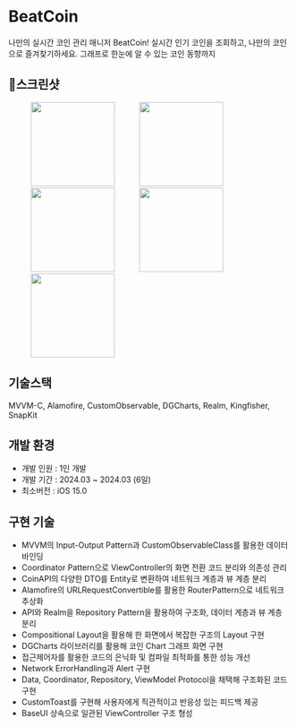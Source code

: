 # BeatCoin
나만의 실시간 코인 관리 매니저 BeatCoin!
실시간 인기 코인을 조회하고, 나만의 코인으로 즐겨찾기하세요.
그래프로 한눈에 알 수 있는 코인 동향까지

## 📱스크린샷
<img src="https://github.com/thekoon0456/BeatCoin/assets/106993057/91e28e85-62e3-4cb5-9f86-1072a512b940" width="150" style="padding-left: 40px;"></img>
<img src="https://github.com/thekoon0456/BeatCoin/assets/106993057/25553be9-29df-4159-8f5d-5af1431ad54c" width="150" style="padding-left: 40px;"></img>
<img src="https://github.com/thekoon0456/BeatCoin/assets/106993057/1ede37ea-543a-46f7-b532-7e7237993f6e" width="150" style="padding-left: 40px;"></img>
<img src="https://github.com/thekoon0456/BeatCoin/assets/106993057/8b5202fd-c17a-4c33-9080-5cb89145416d" width="150" style="padding-left: 40px;"></img>
<img src="https://github.com/thekoon0456/BeatCoin/assets/106993057/d14e214e-80de-44e6-86e5-bffc5f0cbd38" width="150" style="padding-left: 40px;"></img>
<br>

## 기술스택
MVVM-C, Alamofire, CustomObservable, DGCharts, Realm, Kingfisher, SnapKit
<br>

## 개발 환경
- 개발 인원 : 1인 개발
- 개발 기간 : 2024.03 ~ 2024.03 (6일)
- 최소버전 : iOS 15.0

## 구현 기술

- MVVM의 Input-Output Pattern과 CustomObservableClass를 활용한 데이터 바인딩
- Coordinator Pattern으로 ViewController의 화면 전환 코드 분리와 의존성 관리
- CoinAPI의 다양한 DTO를 Entity로 변환하여 네트워크 계층과 뷰 계층 분리
- Alamofire의 URLRequestConvertible를 활용한 RouterPattern으로 네트워크 추상화
- API와 Realm을 Repository Pattern을 활용하여 구조화, 데이터 계층과 뷰 계층 분리
- Compositional Layout을 활용해 한 화면에서 복잡한 구조의 Layout 구현
- DGCharts 라이브러리를 활용해 코인 Chart 그래프 화면 구현
- 접근제어자를 활용한 코드의 은닉화 및 컴파일 최적화를 통한 성능 개선
- Network ErrorHandling과 Alert 구현
- Data, Coordinator, Repository, ViewModel Protocol을 채택해 구조화된 코드 구현
- CustomToast를 구현해 사용자에게 직관적이고 반응성 있는 피드백 제공
- BaseUI 상속으로 일관된 ViewController 구조 형성
<br>

